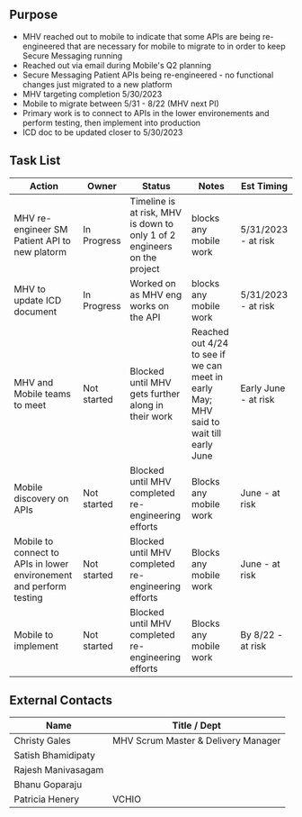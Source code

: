 ## Purpose

 * MHV reached out to mobile to indicate that some APIs are being re-engineered that are necessary for mobile to migrate to in order to keep Secure Messaging running
 * Reached out via email during Mobile's Q2 planning 
 * Secure Messaging Patient APIs being re-engineered - no functional changes just migrated to a new platform 
 * MHV targeting completion 5/30/2023
 * Mobile to migrate between 5/31 - 8/22 (MHV next PI)
 * Primary work is to connect to APIs in the lower environements and perform testing, then implement into production 
 * ICD doc to be updated closer to 5/30/2023 


## Task List 


Action | Owner | Status | Notes | Est Timing
------| ------ | ------ | ------ | -------
MHV re-engineer SM Patient API to new platorm | In Progress | Timeline is at risk, MHV is down to only 1 of 2 engineers on the project | blocks any mobile work | 5/31/2023 - at risk
MHV to update ICD document | In Progress | Worked on as MHV eng works on the API | blocks any mobile work | 5/31/2023 - at risk 
MHV and Mobile teams to meet | Not started | Blocked until MHV gets further along in their work | Reached out 4/24 to see if we can meet in early May; MHV said to wait till early June | Early June - at risk
Mobile discovery on APIs | Not started | Blocked until MHV completed re-engineering efforts | Blocks any mobile work | June - at risk 
Mobile to connect to APIs in lower environement and perform testing | Not started | Blocked until MHV completed re-engineering efforts | Blocks any mobile work | June - at risk
Mobile to implement | Not started | Blocked until MHV completed re-engineering efforts | Blocks any mobile work | By 8/22 - at risk 



## External Contacts 

 Name | Title / Dept
------------- | -------------
Christy Gales | MHV Scrum Master & Delivery Manager
Satish Bhamidipaty | 
Rajesh Manivasagam | 
Bhanu Goparaju | 
Patricia Henery | VCHIO 
